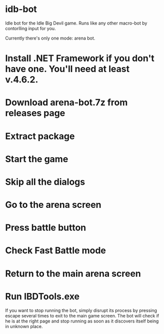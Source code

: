 # idb-bot
Idle bot for the Idle Big Devil game.
Runs like any other macro-bot by contorlling input for you.

Currently there's only one mode: arena bot. 

# Install .NET Framework if you don't have one. You'll need at least v.4.6.2.
# Download arena-bot.7z from releases page
# Extract package
# Start the game
# Skip all the dialogs
# Go to the arena screen
# Press battle button
# Check Fast Battle mode
# Return to the main arena screen
# Run IBDTools.exe

If you want to stop running the bot, simply disrupt its process by pressing escape several times to exit to the main game screen. The bot will check if he is at the right page and stop running as soon as it discovers itself being in unknown place.
